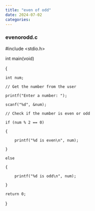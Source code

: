 ```yaml
---
title: "even of odd"
date: 2024-07-02
categories:
---
```

### evenorodd.c
#include <stdio.h>

int main(void)

{

    int num;

    // Get the number from the user

    printf("Enter a number: ");

    scanf("%d", &num);

    // Check if the number is even or odd

    if (num % 2 == 0)

    {

        printf("%d is even\n", num);

    }

    else

    {

        printf("%d is odd\n", num);

    }

    return 0;
    
}
